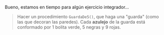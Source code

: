 Bueno, estamos en tiempo para algún ejercicio integrador...

> Hacer un procedimiento `GuardaDe5()`, que haga una "guarda" (como las que decoran las paredes). Cada **azulejo** de la guarda está conformado por 1 bolita verde, 5 negras y 9 rojas.